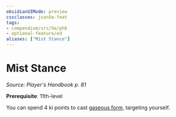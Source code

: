 ```yaml
---
obsidianUIMode: preview
cssclasses: json5e-feat
tags:
- compendium/src/5e/phb
- optional-feature/ed
aliases: ["Mist Stance"]
---
```

# Mist Stance
*Source: Player's Handbook p. 81*  

**Prerequisite**: 11th-level

You can spend 4 ki points to cast [gaseous form](/2-Mechanics/CLI/spells/gaseous-form.md), targeting yourself.
